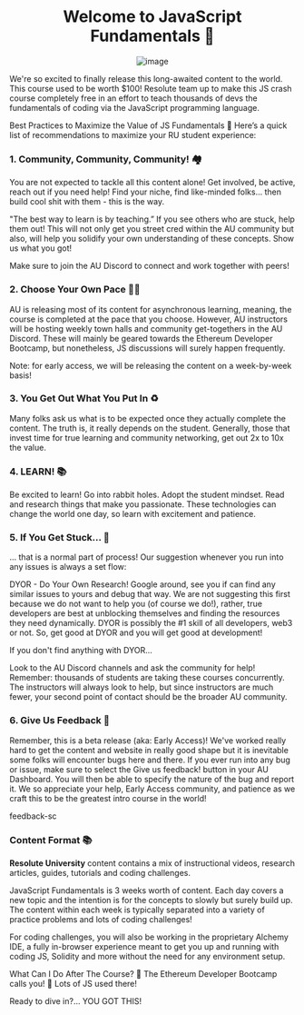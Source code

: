 <h1 align="center">Welcome to JavaScript Fundamentals 👋</h1>

<div align="center">
   
![image](https://user-images.githubusercontent.com/99068989/210767756-9107dbdd-6bbf-4598-a0c8-7b270ceb9a61.png)
   
</div>


We're so excited to finally release this long-awaited content to the world. This course used to be worth $100! Resolute team up to make this JS crash course completely free in an effort to teach thousands of devs the fundamentals of coding via the JavaScript programming language.

Best Practices to Maximize the Value of JS Fundamentals 🚀
Here’s a quick list of recommendations to maximize your RU student experience:

### 1. Community, Community, Community! 🏘
   You are not expected to tackle all this content alone! Get involved, be active, reach out if you need help! Find your niche, find like-minded folks... then build cool shit with them - this is the way.

"The best way to learn is by teaching.” If you see others who are stuck, help them out! This will not only get you street cred within the AU community but also, will help you solidify your own understanding of these concepts. Show us what you got!

Make sure to join the AU Discord to connect and work together with peers!

### 2. Choose Your Own Pace 🏃‍♂️
   AU is releasing most of its content for asynchronous learning, meaning, the course is completed at the pace that you choose. However, AU instructors will be hosting weekly town halls and community get-togethers in the AU Discord. These will mainly be geared towards the Ethereum Developer Bootcamp, but nonetheless, JS discussions will surely happen frequently.

Note: for early access, we will be releasing the content on a week-by-week basis!

### 3. You Get Out What You Put In ♻️
   Many folks ask us what is to be expected once they actually complete the content. The truth is, it really depends on the student. Generally, those that invest time for true learning and community networking, get out 2x to 10x the value.

### 4. LEARN! 📚
   Be excited to learn! Go into rabbit holes. Adopt the student mindset. Read and research things that make you passionate. These technologies can change the world one day, so learn with excitement and patience.

### 5. If You Get Stuck... 🚫
   ... that is a normal part of process! Our suggestion whenever you run into any issues is always a set flow:

DYOR - Do Your Own Research! Google around, see you if can find any similar issues to yours and debug that way.
We are not suggesting this first because we do not want to help you (of course we do!), rather, true developers are best at unblocking themselves and finding the resources they need dynamically. DYOR is possibly the #1 skill of all developers, web3 or not. So, get good at DYOR and you will get good at development!

If you don't find anything with DYOR...

Look to the AU Discord channels and ask the community for help! Remember: thousands of students are taking these courses concurrently. The instructors will always look to help, but since instructors are much fewer, your second point of contact should be the broader AU community.

### 6. Give Us Feedback 👀
   Remember, this is a beta release (aka: Early Access)! We've worked really hard to get the content and website in really good shape but it is inevitable some folks will encounter bugs here and there. If you ever run into any bug or issue, make sure to select the Give us feedback! button in your AU Dashboard. You will then be able to specify the nature of the bug and report it. We so appreciate your help, Early Access community, and patience as we craft this to be the greatest intro course in the world!

feedback-sc

### Content Format 📚
**Resolute University** content contains a mix of instructional videos, research articles, guides, tutorials and coding challenges.

JavaScript Fundamentals is 3 weeks worth of content. Each day covers a new topic and the intention is for the concepts to slowly but surely build up. The content within each week is typically separated into a variety of practice problems and lots of coding challenges!

For coding challenges, you will also be working in the proprietary Alchemy IDE, a fully in-browser experience meant to get you up and running with coding JS, Solidity and more without the need for any environment setup.

What Can I Do After The Course? 💯
The Ethereum Developer Bootcamp calls you! 📳 Lots of JS used there!

Ready to dive in?... YOU GOT THIS!
